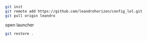 ```bash
git init
git remote add https://github.com/leandrohorizon/config_lol.git
git pull origin leandro
```
open launcher
```bash
git restore .
```
